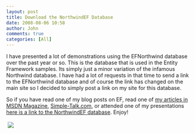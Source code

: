 ```yaml
---
layout: post
title: Download the NorthwindEF Database
date: 2008-08-06 10:58
author: John
comments: true
categories: [All]
---
```

<p>I have presented a lot of demonstrations using the EFNorthwind database over the past year or so. This is the database that is used in the Entity Framework samples. Its simply just a minor variation of the infamous Northwind database. I have had a lot of requests in that time to send a link to the EFNorthwind database and of course the link has changed on the main site so I decided to simply post a link on my site for this database. </p>  <p>So if you have read one of my blog posts on EF, read one of <a href="http://msdn2.microsoft.com/en-us/magazine/cc159469.aspx">my articles in MSDN Magazine</a>, <a href="http://www.simple-talk.com/author/john-papa/">Simple-Talk.com</a>, or attended one of my presentations <a href="http://images.johnpapa.net/wp-content/uploads/files/downloads/NorthwindEF Database.rar">here is a link to the NorthwindEF database</a>. Enjoy!</p><div class="wlWriterHeaderFooter" style="text-align:left; margin:0px; padding:4px 4px 4px 4px;"><a href="http://www.dotnetkicks.com/kick/?url=/all/download-the-efnorthwind-database/"><img src="http://www.dotnetkicks.com/Services/Images/KickItImageGenerator.ashx?url=/all/download-the-efnorthwind-database/&amp;bgcolor=0080C0&amp;fgcolor=FFFFFF&amp;border=000000&amp;cbgcolor=D4E1ED&amp;cfgcolor=000000" border="0/"></a></div><div class="wlWriterHeaderFooter" style="text-align:left; margin:0px; padding:4px 4px 4px 4px;"><script type="text/javascript">var dzone_url = '/all/download-the-efnorthwind-database/';</script><script type="text/javascript">var dzone_title = 'Download the NorthwindEF Database';</script><script type="text/javascript">var dzone_blurb = 'Download the NorthwindEF Database';</script><script type="text/javascript">var dzone_style = '1';</script><script language="javascript" src="http://widgets.dzone.com/widgets/zoneit.js"></script> </div>

